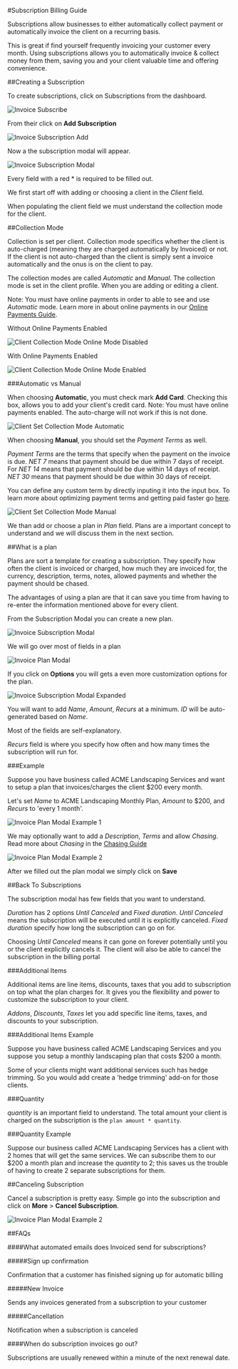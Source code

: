 #Subscription Billing Guide

Subscriptions allow businesses to either automatically collect payment or automatically invoice the client on a recurring basis.

This is great if find yourself frequently invoicing your customer every month.  Using subscriptions allows you to automatically invoice & collect money from them, saving you and your client valuable time and offering convenience.

##Creating a Subscription

To create subscriptions, click on Subscriptions from the dashboard.  

![Invoice Subscribe](../img/invoice-subscription.png)

From their click on **Add Subscription**

![Invoice Subscription Add](../img/invoice-subscription-create.png)

Now a the subscription modal will appear.

![Invoice Subscription Modal](../img/invoice-subscription-modal.png)

Every field with a red * is required to be filled out.

We first start off with adding or choosing a client in the *Client* field.

When populating the client field we must understand the collection mode for the client.

##Collection Mode

Collection is set per client.  Collection mode specifics whether the client is auto-charged (meaning they are charged automatically by Invoiced) or not. If the client is not auto-charged than the client is simply sent a invoice automatically and the onus is on the client to pay. 

The collection modes are called *Automatic* and *Manual*. The collection mode is set in the client profile.  When you are adding or editing a client.

Note: You must have online payments in order to able to see and use *Automatic* mode.  Learn more in about online payments in our [Online Payments Guide](/docs/guides/payments).  

Without Online Payments Enabled

![Client Collection Mode Online Mode Disabled](../img/invoice-client-collection-mode-automatic-disabled.png) 

With Online Payments Enabled

![Client Collection Mode Online Mode Enabled](../img/invoice-client-set-collection-mode.png) 

###Automatic vs Manual

When choosing **Automatic**, you must check mark **Add Card**.  Checking this box, allows you to add your client's credit card.  Note: You must have online payments enabled.  The auto-charge will not work if this is not done. 

![Client Set Collection Mode Automatic](../img/invoice-client-collection-mode-automatic.png)

When choosing **Manual**, you should set the *Payment Terms* as well.  

*Payment Terms* are the terms that specify when the payment on the invoice is due.  *NET 7* means that payment should be due within 7 days of receipt. For *NET 14* means that payment should be due within 14 days of receipt. *NET 30* means that payment should be due within 30 days of receipt.  

You can define any custom term by directly inputing it into the input box.  To learn more about optimizing payment terms and getting paid faster go [here](http://blog.invoiced.com/how-to-get-paid-faster-on-your-invoice-part-i/).

![Client Set Collection Mode Manual](../img/invoice-client-collection-mode-manual.png)

We than add or choose a plan in *Plan* field.  Plans are a important concept to understand and we will discuss them in the next section.

##What is a plan

Plans are sort a template for creating a subscription.  They specify how often the client is invoiced or charged, how much they are invoiced for, the currency, description, terms, notes, allowed payments and whether the payment should be chased.

The advantages of using a plan are that it can save you time from having to re-enter the information mentioned above for every client.  

From the Subscription Modal you can create a new plan.

![Invoice Subscription Modal](../img/invoice-subscription-plan.png)

We will go over most of fields in a plan

![Invoice Plan Modal](../img/invoice-plan-modal.png)

If you click on **Options** you will gets a even more customization options for the plan.

![Invoice Subscription Modal Expanded](../img/invoice-plan-modal-expanded.png)

You will want to add *Name*, *Amount*, *Recurs* at a minimum.  *ID* will be auto-generated based on *Name*.

Most of the fields are self-explanatory.  

*Recurs* field is where you specify how often and how many times the subscription will run for.

###Example 

Suppose you have business called ACME Landscaping Services and want to setup a plan that invoices/charges the client $200 every month.

Let's set *Name* to ACME Landscaping Monthly Plan,
*Amount* to $200,
and *Recurs* to 'every 1 month'.

![Invoice Plan Modal Example 1](../img/invoice-plan-modal-example-1.png)

We may optionally want to add a *Description*, *Terms* and allow *Chasing*.
Read more about *Chasing* in the [Chasing Guide](/docs/guides/chasing)

![Invoice Plan Modal Example 2](../img/invoice-plan-modal-example-2.png)

After we filled out the plan modal we simply click on **Save**

##Back To Subscriptions

The subscription modal has few fields that you want to understand. 

*Duration* has 2 options *Until Canceled* and *Fixed duration*.  *Until Canceled* means the subscription will be executed until it is explicitly canceled.  *Fixed duration* specify how long the subscription can go on for.

Choosing *Until Canceled* means it can gone on forever potentially until you or the client explicitly cancels it.  The client will also be able to cancel the subscription in the billing portal

###Additional Items

Additional items are line items, discounts, taxes that you add to subscription on top what the plan charges for.  It gives you the flexibility and power to customize the subscription to your client.

*Addons*, *Discounts*, *Taxes* let you add specific line items, taxes, and discounts to your subscription.

###Additional Items Example

Suppose you have business called ACME Landscaping Services and you suppose you setup a monthly landscaping plan that costs $200 a month.  

Some of your clients might want additional services such has hedge trimming.  So you would add create a 'hedge trimming' add-on for those clients.

###Quantity

*quantity* is an important field to understand.  The total amount your client is charged on the subscription is the `plan amount * quantity`. 

###Quantity Example

Suppose our business called ACME Landscaping Services has a client with 2 homes that will get the same services.  We can subscribe them to our $200 a month plan and increase the *quantity* to 2; this saves us the trouble of having to create 2 separate subscriptions for them.

##Canceling Subscription

Cancel a subscription is pretty easy.  Simple go into the subscription and click on **More** > **Cancel Subscription**. 

![Invoice Plan Modal Example 2](../img/invoice-subscription-cancel.png)

##FAQs

####What automated emails does Invoiced send for subscriptions? 

#####Sign up confirmation

Confirmation that a customer has finished signing up for automatic billing

#####New Invoice

Sends any invoices generated from a subscription to your customer

#####Cancellation

Notification when a subscription is canceled

####When do subscription invoices go out?

Subscriptions are usually renewed within a minute of the next renewal date.

